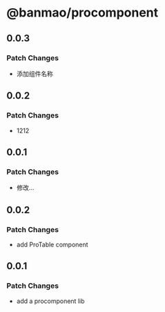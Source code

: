 # @banmao/procomponent

## 0.0.3

### Patch Changes

- 添加组件名称

## 0.0.2

### Patch Changes

- 1212

## 0.0.1

### Patch Changes

- 修改...

## 0.0.2

### Patch Changes

- add ProTable component

## 0.0.1

### Patch Changes

- add a procomponent lib

